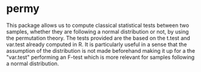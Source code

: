 # permy

This package allows us to compute classical statistical tests between two samples, whether they are following a normal distribution or not, by using the permutation theory. The tests provided are the based on the t.test and var.test already computed in R. It is particularly useful in a sense that the assumption of the distribution is not made beforehand making it up for a the "var.test" performing an F-test which is more relevant for samples following a normal distribution. 
